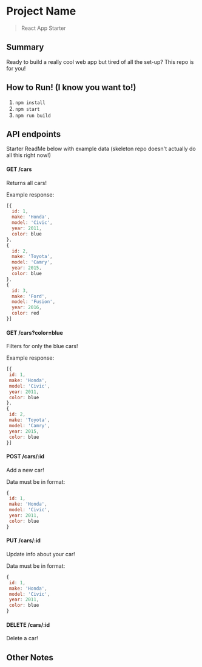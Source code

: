 # Project Name

> React App Starter

## Summary

Ready to build a really cool web app but tired of all the set-up? This repo is for you!


## How to Run! (I know you want to!)

1. ```npm install```
2. ```npm start```
3. ```npm run build```


## API endpoints

Starter ReadMe below with example data (skeleton repo doesn't actually do all this right now!)

  #### GET /cars

  Returns all cars!

  Example response:

  ```javascript
  [{
    id: 1,
    make: 'Honda',
    model: 'Civic',
    year: 2011,
    color: blue
  },
  {
    id: 2,
    make: 'Toyota',
    model: 'Camry',
    year: 2015,
    color: blue
  },
  {
    id: 3,
    make: 'Ford',
    model: 'Fusion',
    year: 2016,
    color: red
  }]
  ```


  #### GET /cars?color=blue

  Filters for only the blue cars!

  Example response:

   ```javascript
  [{
    id: 1,
    make: 'Honda',
    model: 'Civic',
    year: 2011,
    color: blue
  },
  {
    id: 2,
    make: 'Toyota',
    model: 'Camry',
    year: 2015,
    color: blue
  }]
  ```


  #### POST /cars/:id

  Add a new car!

  Data must be in format:

   ```javascript
  {
    id: 1,
    make: 'Honda',
    model: 'Civic',
    year: 2011,
    color: blue
  }
  ```


  #### PUT /cars/:id

  Update info about your car!

  Data must be in format:

   ```javascript
  {
    id: 1,
    make: 'Honda',
    model: 'Civic',
    year: 2011,
    color: blue
  }
  ```

  #### DELETE /cars/:id

  Delete a car!



## Other Notes



